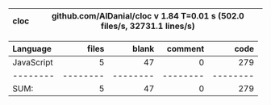 cloc|github.com/AlDanial/cloc v 1.84  T=0.01 s (502.0 files/s, 32731.1 lines/s)
--- | ---

Language|files|blank|comment|code
:-------|-------:|-------:|-------:|-------:
JavaScript|5|47|0|279
--------|--------|--------|--------|--------
SUM:|5|47|0|279
